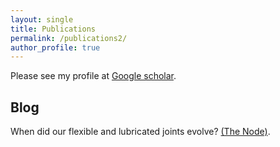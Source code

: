 ```yaml
---
layout: single
title: Publications
permalink: /publications2/
author_profile: true
---
```


<!-- ## Selected publications -->

<!-- - _Evolutionary origins of synovial joints_. **Sharma, N.**, Haridy, Y, Shubin, N. BioRxiv, 2023.  [Full text](https://www.biorxiv.org/content/biorxiv/early/2024/04/03/2024.04.02.587820.full.pdf)
- _The minimum intervention principle of optimal control relates the uncontrolled manifold to muscle synergies_. **Sharma, N**, BioRxiv, 2022. [Full text](https://www.biorxiv.org/content/10.1101/2023.08.18.553939v1.full)
- _Finger stability in precision grips_. **Sharma, N**, Venkadesan, M. PNAS, 2021. [Full text](https://www.pnas.org/doi/10.1073/pnas.2122903119)
- _Active viscoelasticity in sarcomeres_. Nguyen, K, **Sharma, N**, Venkadesan, M. Frontiers in Robotics and AI, 2018. [Full text](https://www.frontiersin.org/articles/10.3389/frobt.2018.00069/full)
- _On the role of stability in animal morphology and neural control_. **Sharma, N**. ProQuest, 2021. [Full text, dissertation](https://www.proquest.com/docview/2632151295/A5347722E48E4D3BPQ/1) -->

Please see my profile at [Google scholar](https://scholar.google.com/citations?user=Qg3qMcsAAAAJ&hl=en). 

## Blog

When did our flexible and lubricated joints evolve? [(The Node)](https://thenode.biologists.com/when-did-our-flexible-and-lubricated-joints-evolve/research/). 

<script src="http://code.jquery.com/jquery-1.4.2.min.js"></script> <script> var x = document.getElementsByClassName("site-footer-credits"); setTimeout(() => { x[0].remove(); }, 10); </script>
